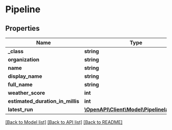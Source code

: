 # Pipeline

## Properties
Name | Type | Description | Notes
------------ | ------------- | ------------- | -------------
**_class** | **string** |  | [optional] 
**organization** | **string** |  | [optional] 
**name** | **string** |  | [optional] 
**display_name** | **string** |  | [optional] 
**full_name** | **string** |  | [optional] 
**weather_score** | **int** |  | [optional] 
**estimated_duration_in_millis** | **int** |  | [optional] 
**latest_run** | [**\OpenAPI\Client\Model\PipelinelatestRun**](PipelinelatestRun.md) |  | [optional] 

[[Back to Model list]](../README.md#documentation-for-models) [[Back to API list]](../README.md#documentation-for-api-endpoints) [[Back to README]](../README.md)


